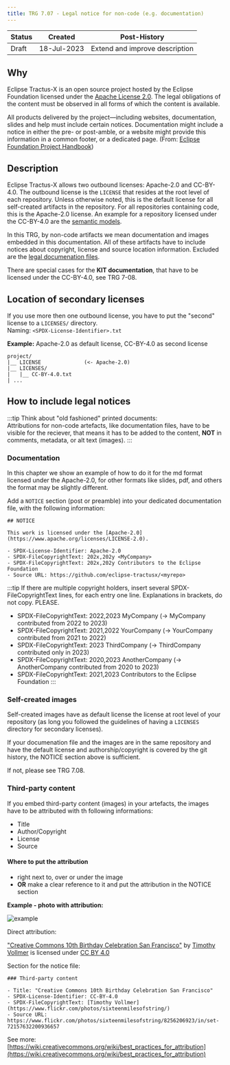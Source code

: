 ```yaml
---
title: TRG 7.07 - Legal notice for non-code (e.g. documentation)
---
```


| Status     | Created      | Post-History                           |
|------------|--------------|----------------------------------------|
| Draft      | 18-Jul-2023  | Extend and improve description         |

## Why

Eclipse Tractus-X is an open source project hosted by the Eclipse Foundation licensed under the [Apache License 2.0](https://spdx.org/licenses/Apache-2.0). The legal obligations of the content must be observed in all forms of which the content is available.

All products delivered by the project—including websites, documentation, slides and help must include certain notices. Documentation might include a notice in either the pre- or post-amble, or a website might provide this information in a common footer, or a dedicated page. (From: [Eclipse Foundation Project Handbook](https://www.eclipse.org/projects/handbook/#legaldoc-end-user))

## Description

Eclipse Tractus-X allows two outbound licenses: Apache-2.0 and CC-BY-4.0.
The outbound license is the `LICENSE` that resides at the root level of each repository. Unless otherwise noted, this is the default license for all self-created artifacts in the repository. For all repositories containing code, this is the Apache-2.0 license. An example for a repository licensed under the CC-BY-4.0 are the [semantic models](https://github.com/eclipse-tractusx/sldt-semantic-models).

In this TRG, by non-code artifacts we mean documentation and images embedded in this documentation. All of these artifacts have to include notices about copyright, license and source location information. Excluded are the [legal documenation files](/docs/release/trg-7/trg-7-01#description).

There are special cases for the **KIT documentation**, that have to be licensed under the CC-BY-4.0, see TRG 7-08.

## Location of secondary licenses

If you use more then one outbound license, you have to put the "second" license to a `LICENSES/` directory. <br/>
Naming: `<SPDX-License-Identifier>.txt`

**Example:** Apache-2.0 as default license, CC-BY-4.0 as second license

```shell
project/
|__ LICENSE              (<- Apache-2.0)
|__ LICENSES/
|   |__ CC-BY-4.0.txt
| ...
```

## How to include legal notices

:::tip
Think about "old fashioned" printed documents: <br/>
Attributions for non-code artefacts, like documentation files, have to be visible for the reciever, that means
it has to be added to the content, **NOT** in comments, metadata, or alt text (images).
:::

### Documentation

In this chapter we show an example of how to do it for the md format licensed under the Apache-2.0, for other formats like slides, pdf, and others the format may be slightly different.

Add a `NOTICE` section (post or preamble) into your dedicated documentation file, with the following information:

```text
## NOTICE

This work is licensed under the [Apache-2.0](https://www.apache.org/licenses/LICENSE-2.0).

- SPDX-License-Identifier: Apache-2.0
- SPDX-FileCopyrightText: 202x,202y <MyCompany>
- SPDX-FileCopyrightText: 202x,202y Contributors to the Eclipse Foundation
- Source URL: https://github.com/eclipse-tractusx/<myrepo>
 ```

:::tip
If there are multiple copyright holders, insert several SPDX-FileCopyrightText lines, for each entry one line. Explanations in brackets, do not copy. PLEASE.

- SPDX-FileCopyrightText: 2022,2023 MyCompany (-> MyCompany contributed from 2022 to 2023)
- SPDX-FileCopyrightText: 2021,2022 YourCompany (-> YourCompany contributed from 2021 to 2022)
- SPDX-FileCopyrightText: 2023 ThirdCompany (-> ThirdCompany contributed only in 2023)
- SPDX-FileCopyrightText: 2020,2023 AnotherCompany (-> AnotherCompany contributed from 2020 to 2023)
- SPDX-FileCopyrightText: 2021,2023 Contributors to the Eclipse Foundation
:::

### Self-created images

Self-created images have as default license the license at root level of your repository (as long you followed the guidelines of having a `LICENSES` directory for secondary licenses).

If your documenation file and the images are in the same repository and have the default license and authorship/copyright is covered by the git history, the NOTICE section above is sufficient.

If not, please see TRG 7.08.

### Third-party content

If you embed third-party content (images) in your artefacts, the images have to be attributed with th following informations:

- Title
- Author/Copyright
- License
- Source

#### Where to put the attribution

- right next to, over or under the image
- **OR** make a clear reference to it and put the attribution in the NOTICE section

**Example - photo with attribution:**

![example](@site/static/img/oss_example_Creative_Commons_10th_Birthday.jpg)

Direct attribution:

["Creative Commons 10th Birthday Celebration San Francisco"](http://www.flickr.com/photos/sixteenmilesofstring/8256206923/in/set-72157632200936657) by [Timothy Vollmer](http://www.flickr.com/photos/sixteenmilesofstring/) is licensed under [CC BY 4.0](http://creativecommons.org/licenses/by/4.0/)

Section for the notice file:

```text
### Third-party content

- Title: "Creative Commons 10th Birthday Celebration San Francisco"
- SPDX-License-Identifier: CC-BY-4.0
- SPDX-FileCopyrightText: [Timothy Vollmer](https://www.flickr.com/photos/sixteenmilesofstring/)
- Source URL: https://www.flickr.com/photos/sixteenmilesofstring/8256206923/in/set-72157632200936657
 ```

See more: [https://wiki.creativecommons.org/wiki/best_practices_for_attribution](https://wiki.creativecommons.org/wiki/best_practices_for_attribution)
